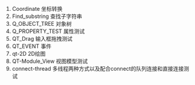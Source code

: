 1.  Coordinate       坐标转换
2.  Find_substring   查找子字符串
3.  Q_OBJECT_TREE    对象树
4.  Q_PROPERTY_TEST  属性测试
5.  QT_Drag          输入框拖拽测试
6.  QT_EVENT         事件
7.  qt-2D            2D绘图
8.  QT-Module_View   视图模型测试
9.  connect-thread   多线程两种方式以及配合connect的队列连接和直接连接测试
